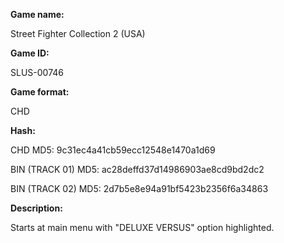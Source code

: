 **Game name:**

Street Fighter Collection 2 (USA)

**Game ID:**

SLUS-00746

**Game format:**

CHD

**Hash:**

CHD MD5: 9c31ec4a41cb59ecc12548e1470a1d69

BIN (TRACK 01) MD5: ac28deffd37d14986903ae8cd9bd2dc2

BIN (TRACK 02) MD5: 2d7b5e8e94a91bf5423b2356f6a34863

**Description:**

Starts at main menu with "DELUXE VERSUS" option highlighted.
